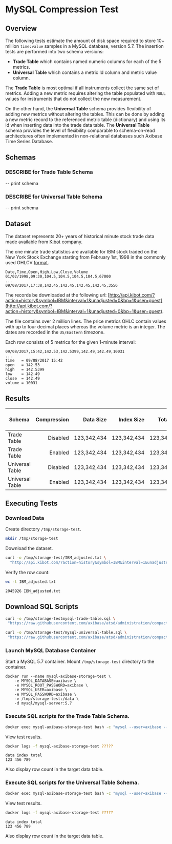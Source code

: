 # MySQL Compression Test

## Overview

The following tests estimate the amount of disk space required to store 10+ million `time:value` samples in a MySQL database, version 5.7. The insertion tests are performed into two schema versions: 

* **Trade Table** which contains named numeric columns for each of the 5 metrics.
* **Universal Table** which contains a metric Id column and metric value column.

The **Trade Table** is most optimal if all instruments collect the same set of metrics. Adding a new metric requires altering the table populated with `NULL` values for instruments that do not collect the new measurement.

On the other hand, the **Universal Table** schema provides flexibility of adding new metrics without altering the tables. This can be done by adding a new metric record to the referenced metric table (dictionary) and using its id when inserting data into the trade data table. The **Universal Table** schema provides the level of flexibility comparable to schema-on-read architectures often implemented in non-relational databases such Axibase Time Series Database.

## Schemas

### DESCRIBE for **Trade Table** Schema

-- print schema

### DESCRIBE for **Universal Table** Schema

-- print schema

## Dataset

The dataset represents 20+ years of historical minute stock trade data made available from [Kibot](http://www.kibot.com/buy.aspx) company.

The one minute trade statistics are available for IBM stock traded on the New York Stock Exchange starting from February 1st, 1998 in the commonly used OHLCV [format](http://www.kibot.com/support.aspx#data_format).

```csv
Date,Time,Open,High,Low,Close,Volume
01/02/1998,09:30,104.5,104.5,104.5,104.5,67000
...
09/08/2017,17:38,142.45,142.45,142.45,142.45,3556
```

The records be downloaded at the following url: [http://api.kibot.com/?action=history&symbol=IBM&interval=1&unadjusted=0&bp=1&user=guest](http://api.kibot.com/?action=history&symbol=IBM&interval=1&unadjusted=0&bp=1&user=guest).

The file contains over 2 million lines. The price metrics OHLC contain values with up to four decimal places whereas the volume metric is an integer. The dates are recorded in the `US/Eastern` timezone.

Each row consists of 5 metrics for the given 1-minute interval:

```
09/08/2017,15:42,142.53,142.5399,142.49,142.49,10031
...
time   = 09/08/2017 15:42
open   = 142.53
high   = 142.5399
low    = 142.49
close  = 142.49
volume = 10031
```

## Results

| **Schema** | **Compression** | **Data Size** | **Index Size** | **Total Size** | **Bytes per Sample** |
|---|---:|---:|---:|---:|---:|
| Trade Table | Disabled | 123,342,434 | 123,342,434 | 123,342,434 | 17.20 |
| Trade Table | Enabled | 123,342,434 | 123,342,434 | 123,342,434 | 18.40 |
| Universal Table | Disabled | 123,342,434 | 123,342,434 | 123,342,434 | 18.40 |
| Universal Table | Enabled | 123,342,434 | 123,342,434 | 123,342,434 | 18.40 |

## Executing Tests

### Download Data

Create directory `/tmp/storage-test`.

```sh
mkdir /tmp/storage-test
```

Download the dataset.

```sh
curl -o /tmp/storage-test/IBM_adjusted.txt \
  "http://api.kibot.com/?action=history&symbol=IBM&interval=1&unadjusted=0&bp=1&user=guest"
```

Verify the row count:

```sh
wc -l IBM_adjusted.txt
```

```
2045926 IBM_adjusted.txt
```

## Download SQL Scripts

```sh
curl -o /tmp/storage-testmysql-trade-table.sql \
 "https://raw.githubusercontent.com/axibase/atsd/administration/compaction/mysql-trade-table.sql"
 ```
 
```sh
curl -o /tmp/storage-test/mysql-universal-table.sql \
 "https://raw.githubusercontent.com/axibase/atsd/administration/compaction/mysql-universal-table.sql"
```

### Launch MySQL Database Container

Start a MySQL 5.7 container. Mount `/tmp/storage-test` directory to the container.

```properties
docker run --name mysql-axibase-storage-test \
    -e MYSQL_DATABASE=axibase \
    -e MYSQL_ROOT_PASSWORD=axibase \
    -e MYSQL_USER=axibase \
    -e MYSQL_PASSWORD=axibase \
    -v /tmp/storage-test:/data \
    -d mysql/mysql-server:5.7
```

### Execute SQL scripts for the **Trade Table** Schema.

```sh
docker exec mysql-axibase-storage-test bash -c "mysql --user=axibase --password=axibase --database=axibase < /data/mysql-trade-table.sql"
```

View test results.

```sh
docker logs -f mysql-axibase-storage-test ?????
```

```
data index total
123 456 789
```

Also display row count in the target data table.

### Execute SQL scripts for the **Universal Table** Schema.

```sh
docker exec mysql-axibase-storage-test bash -c "mysql --user=axibase --password=axibase --database=axibase < /data/mysql-universal-table.sql"
```

View test results.

```sh
docker logs -f mysql-axibase-storage-test ?????
```

```
data index total
123 456 789
```

Also display row count in the target data table.
